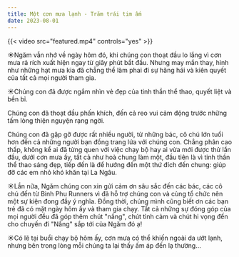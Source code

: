 ```yaml
---
title: Một cơn mưa lạnh - Trăm trái tim ấm
date: 2023-08-01
---
```


{{< video src="featured.mp4" controls="yes" >}}

☀️Ngăm vẫn nhớ về ngày hôm đó, khi chúng con thoạt đầu lo lắng vì cơn mưa rả rích xuất hiện ngay từ giây phút bắt đầu. Nhưng may mắn thay, hình như những hạt mưa kia đã chẳng thể làm phai đi sự hăng hái và kiên quyết của tất cả mọi người tham gia.

☀️Chúng con đã được ngắm nhìn vẻ đẹp của tinh thần thể thao, quyết liệt và bền bỉ.

Chúng con đã thoạt đầu phấn khích, đến cả reo vui cảm động trước những tấm lòng thiện nguyện rạng ngời.

Chúng con đã gặp gỡ được rất nhiều người, từ những bác, cô chú lớn tuổi hơn đến cả những người bạn đồng trang lứa với chúng con. Chẳng phân cao thấp, không kể ai đã từng quen với việc chạy bộ hay ai vừa mới được thử lần đầu, dưới cơn mưa ấy, tất cả như hoà chung làm một, đầu tiên là vì tinh thần thể thao sáng đẹp, tiếp đến là để hướng đến một thứ đích đến chung: giúp đỡ các em nhỏ khó khăn tại La Ngâu.

☀️Lần nữa, Ngăm chúng con xin gửi cảm ơn sâu sắc đến các bác, các cô chú đến từ Binh Phu Runners vì đã hỗ trợ chúng con và cùng tổ chức nên một sự kiện đong đầy ý nghĩa. Đồng thời, chúng mình cũng biết ơn các bạn trẻ đã có mặt ngày hôm ấy và tham gia chạy. Tất cả những sự đóng góp của mọi người đều đã góp thêm chút "nắng", chút tình cảm và chút hi vọng đến cho chuyến đi "Nắng" sắp tới của Ngăm đó ạ!

☀️Có lẽ tại buổi chạy bộ hôm ấy, cơn mưa có thể khiến ngoài da ướt lạnh, nhưng bên trong lòng mỗi chúng ta lại thấy ấm áp đến lạ thường...
